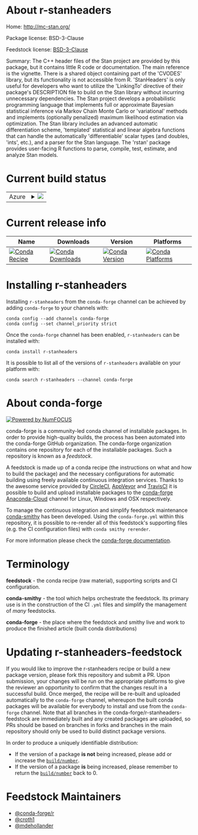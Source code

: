 About r-stanheaders
===================

Home: http://mc-stan.org/

Package license: BSD-3-Clause

Feedstock license: [BSD-3-Clause](https://github.com/conda-forge/r-stanheaders-feedstock/blob/master/LICENSE.txt)

Summary: The C++ header files of the Stan project are provided by this package, but it contains little R code or documentation. The main reference is the vignette. There is a shared object containing part of the 'CVODES' library, but its functionality is not accessible from R. 'StanHeaders' is only useful for developers who want to utilize the 'LinkingTo' directive of their package's DESCRIPTION file to build on the Stan library without incurring unnecessary dependencies. The Stan project develops a probabilistic programming language that implements full or approximate Bayesian statistical inference via Markov Chain Monte Carlo or 'variational' methods and implements (optionally penalized) maximum likelihood estimation via optimization. The Stan library includes an advanced automatic differentiation scheme, 'templated' statistical and linear algebra functions that can handle the automatically 'differentiable' scalar types (and doubles, 'ints', etc.), and a parser for the Stan language. The 'rstan' package provides user-facing R functions to parse, compile, test, estimate, and analyze Stan models.

Current build status
====================


<table>
    
  <tr>
    <td>Azure</td>
    <td>
      <details>
        <summary>
          <a href="https://dev.azure.com/conda-forge/feedstock-builds/_build/latest?definitionId=1675&branchName=master">
            <img src="https://dev.azure.com/conda-forge/feedstock-builds/_apis/build/status/r-stanheaders-feedstock?branchName=master">
          </a>
        </summary>
        <table>
          <thead><tr><th>Variant</th><th>Status</th></tr></thead>
          <tbody><tr>
              <td>linux_64_r_base4.0</td>
              <td>
                <a href="https://dev.azure.com/conda-forge/feedstock-builds/_build/latest?definitionId=1675&branchName=master">
                  <img src="https://dev.azure.com/conda-forge/feedstock-builds/_apis/build/status/r-stanheaders-feedstock?branchName=master&jobName=linux&configuration=linux_64_r_base4.0" alt="variant">
                </a>
              </td>
            </tr><tr>
              <td>linux_64_r_base4.1</td>
              <td>
                <a href="https://dev.azure.com/conda-forge/feedstock-builds/_build/latest?definitionId=1675&branchName=master">
                  <img src="https://dev.azure.com/conda-forge/feedstock-builds/_apis/build/status/r-stanheaders-feedstock?branchName=master&jobName=linux&configuration=linux_64_r_base4.1" alt="variant">
                </a>
              </td>
            </tr><tr>
              <td>osx_64_r_base4.0</td>
              <td>
                <a href="https://dev.azure.com/conda-forge/feedstock-builds/_build/latest?definitionId=1675&branchName=master">
                  <img src="https://dev.azure.com/conda-forge/feedstock-builds/_apis/build/status/r-stanheaders-feedstock?branchName=master&jobName=osx&configuration=osx_64_r_base4.0" alt="variant">
                </a>
              </td>
            </tr><tr>
              <td>osx_64_r_base4.1</td>
              <td>
                <a href="https://dev.azure.com/conda-forge/feedstock-builds/_build/latest?definitionId=1675&branchName=master">
                  <img src="https://dev.azure.com/conda-forge/feedstock-builds/_apis/build/status/r-stanheaders-feedstock?branchName=master&jobName=osx&configuration=osx_64_r_base4.1" alt="variant">
                </a>
              </td>
            </tr><tr>
              <td>win_64_r_base4.0</td>
              <td>
                <a href="https://dev.azure.com/conda-forge/feedstock-builds/_build/latest?definitionId=1675&branchName=master">
                  <img src="https://dev.azure.com/conda-forge/feedstock-builds/_apis/build/status/r-stanheaders-feedstock?branchName=master&jobName=win&configuration=win_64_r_base4.0" alt="variant">
                </a>
              </td>
            </tr><tr>
              <td>win_64_r_base4.1</td>
              <td>
                <a href="https://dev.azure.com/conda-forge/feedstock-builds/_build/latest?definitionId=1675&branchName=master">
                  <img src="https://dev.azure.com/conda-forge/feedstock-builds/_apis/build/status/r-stanheaders-feedstock?branchName=master&jobName=win&configuration=win_64_r_base4.1" alt="variant">
                </a>
              </td>
            </tr>
          </tbody>
        </table>
      </details>
    </td>
  </tr>
</table>

Current release info
====================

| Name | Downloads | Version | Platforms |
| --- | --- | --- | --- |
| [![Conda Recipe](https://img.shields.io/badge/recipe-r--stanheaders-green.svg)](https://anaconda.org/conda-forge/r-stanheaders) | [![Conda Downloads](https://img.shields.io/conda/dn/conda-forge/r-stanheaders.svg)](https://anaconda.org/conda-forge/r-stanheaders) | [![Conda Version](https://img.shields.io/conda/vn/conda-forge/r-stanheaders.svg)](https://anaconda.org/conda-forge/r-stanheaders) | [![Conda Platforms](https://img.shields.io/conda/pn/conda-forge/r-stanheaders.svg)](https://anaconda.org/conda-forge/r-stanheaders) |

Installing r-stanheaders
========================

Installing `r-stanheaders` from the `conda-forge` channel can be achieved by adding `conda-forge` to your channels with:

```
conda config --add channels conda-forge
conda config --set channel_priority strict
```

Once the `conda-forge` channel has been enabled, `r-stanheaders` can be installed with:

```
conda install r-stanheaders
```

It is possible to list all of the versions of `r-stanheaders` available on your platform with:

```
conda search r-stanheaders --channel conda-forge
```


About conda-forge
=================

[![Powered by NumFOCUS](https://img.shields.io/badge/powered%20by-NumFOCUS-orange.svg?style=flat&colorA=E1523D&colorB=007D8A)](http://numfocus.org)

conda-forge is a community-led conda channel of installable packages.
In order to provide high-quality builds, the process has been automated into the
conda-forge GitHub organization. The conda-forge organization contains one repository
for each of the installable packages. Such a repository is known as a *feedstock*.

A feedstock is made up of a conda recipe (the instructions on what and how to build
the package) and the necessary configurations for automatic building using freely
available continuous integration services. Thanks to the awesome service provided by
[CircleCI](https://circleci.com/), [AppVeyor](https://www.appveyor.com/)
and [TravisCI](https://travis-ci.com/) it is possible to build and upload installable
packages to the [conda-forge](https://anaconda.org/conda-forge)
[Anaconda-Cloud](https://anaconda.org/) channel for Linux, Windows and OSX respectively.

To manage the continuous integration and simplify feedstock maintenance
[conda-smithy](https://github.com/conda-forge/conda-smithy) has been developed.
Using the ``conda-forge.yml`` within this repository, it is possible to re-render all of
this feedstock's supporting files (e.g. the CI configuration files) with ``conda smithy rerender``.

For more information please check the [conda-forge documentation](https://conda-forge.org/docs/).

Terminology
===========

**feedstock** - the conda recipe (raw material), supporting scripts and CI configuration.

**conda-smithy** - the tool which helps orchestrate the feedstock.
                   Its primary use is in the construction of the CI ``.yml`` files
                   and simplify the management of *many* feedstocks.

**conda-forge** - the place where the feedstock and smithy live and work to
                  produce the finished article (built conda distributions)


Updating r-stanheaders-feedstock
================================

If you would like to improve the r-stanheaders recipe or build a new
package version, please fork this repository and submit a PR. Upon submission,
your changes will be run on the appropriate platforms to give the reviewer an
opportunity to confirm that the changes result in a successful build. Once
merged, the recipe will be re-built and uploaded automatically to the
`conda-forge` channel, whereupon the built conda packages will be available for
everybody to install and use from the `conda-forge` channel.
Note that all branches in the conda-forge/r-stanheaders-feedstock are
immediately built and any created packages are uploaded, so PRs should be based
on branches in forks and branches in the main repository should only be used to
build distinct package versions.

In order to produce a uniquely identifiable distribution:
 * If the version of a package **is not** being increased, please add or increase
   the [``build/number``](https://docs.conda.io/projects/conda-build/en/latest/resources/define-metadata.html#build-number-and-string).
 * If the version of a package **is** being increased, please remember to return
   the [``build/number``](https://docs.conda.io/projects/conda-build/en/latest/resources/define-metadata.html#build-number-and-string)
   back to 0.

Feedstock Maintainers
=====================

* [@conda-forge/r](https://github.com/conda-forge/r/)
* [@croth1](https://github.com/croth1/)
* [@mdehollander](https://github.com/mdehollander/)

